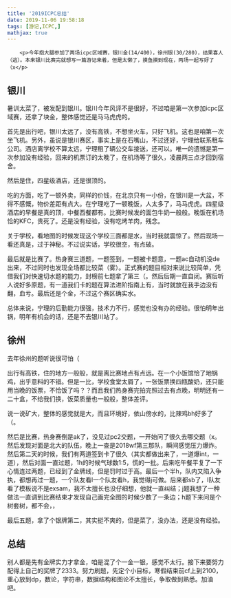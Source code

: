 ```yaml
---
title: '2019ICPC总结'
date: 2019-11-06 19:58:18
tags: [游记,ICPC,]
mathjax: true
---
```



      
      

      
        <p>今年抱大腿参加了两场icpc区域赛，银川金(14/400)，徐州银(30/280)，结果喜人（逃）。本来银川比赛完就想写一篇游记来着，但是太懒了，摸鱼摸到现在，两场一起写好了（x</p>
<h2 id="银川"><a href="#银川" class="headerlink" title="银川"></a>银川</h2><p>暑训太菜了，被发配到银川。银川今年风评不是很好，不过咱是第一次参加icpc区域赛，还拿了块金，整体感觉还是马马虎虎的。</p>
<p>首先是出行吧，银川太远了，没有高铁，不想坐火车，只好飞机。这也是咱第一次坐飞机。另外，虽说是银川赛区，事实上是在石嘴山，不过还好，宁理给联系租车公司。酒店离学校不算太远，宁理租了辆公交车接送，还可以。唯一的遗憾是第一次参加没有经验，回来的机票订的太晚了，在机场等了很久，凌晨两三点才回到宿舍。</p>
<p>然后是住，四星级酒店，还是很顶的。</p>
<p>吃的方面，吃了一顿外卖，同样的价钱，在北京只有一小份，在银川是一大盆，不得不感慨，物价差距有点大。在宁理吃了一顿晚饭，人太多了，马马虎虎。四星级酒店的早餐是真的顶，中餐西餐都有。比赛时候发的面包牛奶一般般。晚饭在机场恰的KFC，贵死了。还是没有经验，没有吃烤羊肉，残念。</p>
<p>关于学校，看地图的时候发现这个学校三面都是水，当时我就震惊了。然后现场一看还真是，过于神秘。不过说实话，学校很空，有点破。</p>
<p>最后就是比赛了。热身赛三道题，一题签到，一题被卡题意，一题ac自动机没de出来，不过同时也发现全场都比较菜（雾）。正式赛的题目相对来说比较简单，凭借我们对快速切水题的能力，封榜前七题拿了第三（。然后后期一直自闭。赛后听人说好多原题，有一道我们卡的题在算法进阶指南上有，当时就放在我手边没有翻，血亏。最后还是个金，不过这个赛区确实水。</p>
<p>总体来说，宁理的后勤能力很强，技术力不行，感觉也没有办的经验。很怕明年出锅，明年有机会的话，还是不去银川站了。</p>
<h2 id="徐州"><a href="#徐州" class="headerlink" title="徐州"></a>徐州</h2><p>去年徐州的题听说很可怕（</p>
<p>出行有高铁，住的地方一般般，就是离比赛地点有点远。在一个小饭馆恰了地锅鸡，出乎意料的不错。但是一比，学校食堂太屑了，一张饭票换四瓶酸奶，还只能用当晚的饭票，不恰饭了吗？？而且我们热身赛完拍完照过去有点晚，明明还有一二十盒，不给我们换，饭菜质量也一般般，整体差评。</p>
<p>说一说矿大，整体的感觉就是大，而且环境好，依山傍水的，比辣鸡bh好多了（。</p>
<p>然后是比赛，热身赛倒是ak了，没见过pc2交题，一开始问了很久去哪交题（x。然后发现对面是北大的队伍，晚上一查是2018wf第三那队，瞬间感觉压力爆炸。然后第二天的时候，我们有两道签到卡了很久（其实都做出来了，一道爆int，一道），然后对面一直过题，1h的时候气球数1:5，慌的一批。后来吃午餐平复了一下心情连过两题，已经到了金牌线，但是罚时过于高。最后一个半h，队内又陷入争执，都想再过一题，一个队友看l一个队友看h，我觉得j可做。后来都sb了，l队友看了模板说不是exsam，我不太擅长也没仔细想，他就一直纠结；j题我想了一种做法一直调到比赛结束才发现自己画完全图的时候少数了一条边；h题下来问是个树套树，都不会，，</p>
<p>最后五题，拿了个银牌第二，其实挺不爽的，但是菜了，没办法，还是没有经验。</p>
<h2 id="总结"><a href="#总结" class="headerlink" title="总结"></a>总结</h2><p>别人都是先有金牌实力才拿金，咱是混了个一金一银，感觉不太行。接下来要努力配得上自己的奖牌了2333。努力刷题，先定个小目标，寒假结束前cf上到2100，重心放到dp，数论，字符串，数据结构和图论不太擅长，争取做到熟悉。加油吧。</p>

      
    